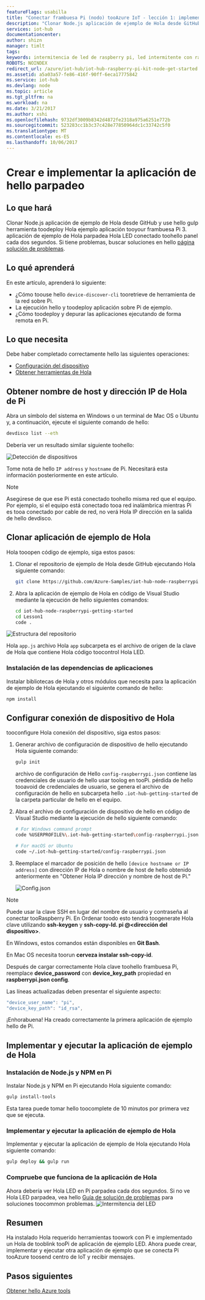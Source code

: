 ```yaml
---
featureFlags: usabilla
title: "Conectar frambuesa Pi (nodo) tooAzure IoT - lección 1: implementar la aplicación | Documentos de Microsoft"
description: "Clonar Node.js aplicación de ejemplo de Hola desde GitHub y gulp toodeploy este panel de tooyour frambuesa Pi 3 de la aplicación. Esta aplicación de ejemplo parpadea Hola LED conectado toohello panel cada dos segundos."
services: iot-hub
documentationcenter: 
author: shizn
manager: timlt
tags: 
keywords: intermitencia de led de raspberry pi, led intermitente con raspberry pi
ROBOTS: NOINDEX
redirect_url: /azure/iot-hub/iot-hub-raspberry-pi-kit-node-get-started
ms.assetid: a5a03a57-fe86-416f-90ff-6eca17775842
ms.service: iot-hub
ms.devlang: node
ms.topic: article
ms.tgt_pltfrm: na
ms.workload: na
ms.date: 3/21/2017
ms.author: xshi
ms.openlocfilehash: 9732df3009b8342d4872fe2318a975a6251e772b
ms.sourcegitcommit: 523283cc1b3c37c428e77850964dc1c33742c5f0
ms.translationtype: MT
ms.contentlocale: es-ES
ms.lasthandoff: 10/06/2017
---
```

# <a name="create-and-deploy-hello-blink-application"></a>Crear e implementar la aplicación de hello parpadeo
## <a name="what-you-will-do"></a>Lo que hará
Clonar Node.js aplicación de ejemplo de Hola desde GitHub y use hello gulp herramienta toodeploy Hola ejemplo aplicación tooyour frambuesa Pi 3. aplicación de ejemplo de Hola parpadea Hola LED conectado toohello panel cada dos segundos. Si tiene problemas, buscar soluciones en hello [página solución de problemas](iot-hub-raspberry-pi-kit-node-troubleshooting.md).

## <a name="what-you-will-learn"></a>Lo qué aprenderá
En este artículo, aprenderá lo siguiente:

* ¿Cómo toouse hello `device-discover-cli` tooretrieve de herramienta de la red sobre Pi.
* La ejecución hello y toodeploy aplicación sobre Pi de ejemplo.
* ¿Cómo toodeploy y depurar las aplicaciones ejecutando de forma remota en Pi.

## <a name="what-you-need"></a>Lo que necesita
Debe haber completado correctamente hello las siguientes operaciones:

* [Configuración del dispositivo](iot-hub-raspberry-pi-kit-node-lesson1-configure-your-device.md)
* [Obtener herramientas de Hola](iot-hub-raspberry-pi-kit-node-lesson1-get-the-tools-win32.md)

## <a name="obtain-hello-ip-address-and-host-name-of-pi"></a>Obtener nombre de host y dirección IP de Hola de Pi
Abra un símbolo del sistema en Windows o un terminal de Mac OS o Ubuntu y, a continuación, ejecute el siguiente comando de hello:

```bash
devdisco list --eth
```

Debería ver un resultado similar siguiente toohello:

![Detección de dispositivos](media/iot-hub-raspberry-pi-lessons/lesson1/device_discovery.png)

Tome nota de hello `IP address` y `hostname` de Pi. Necesitará esta información posteriormente en este artículo.

> [!NOTE]
> Asegúrese de que ese Pi está conectado toohello misma red que el equipo. Por ejemplo, si el equipo está conectado tooa red inalámbrica mientras Pi es tooa conectado por cable de red, no verá Hola IP dirección en la salida de hello devdisco.

## <a name="clone-hello-sample-application"></a>Clonar aplicación de ejemplo de Hola
Hola tooopen código de ejemplo, siga estos pasos:

1. Clonar el repositorio de ejemplo de Hola desde GitHub ejecutando Hola siguiente comando:
   
   ```bash
   git clone https://github.com/Azure-Samples/iot-hub-node-raspberrypi-getting-started.git
   ```
2. Abra la aplicación de ejemplo de Hola en código de Visual Studio mediante la ejecución de hello siguientes comandos:
   
   ```bash
   cd iot-hub-node-raspberrypi-getting-started
   cd Lesson1
   code .
   ```

![Estructura del repositorio](media/iot-hub-raspberry-pi-lessons/lesson1/vscode-blink-mac.png)

Hola `app.js` archivo Hola `app` subcarpeta es el archivo de origen de la clave de Hola que contiene Hola código toocontrol Hola LED.

### <a name="install-application-dependencies"></a>Instalación de las dependencias de aplicaciones
Instalar bibliotecas de Hola y otros módulos que necesita para la aplicación de ejemplo de Hola ejecutando el siguiente comando de hello:

```bash
npm install
```

## <a name="configure-hello-device-connection"></a>Configurar conexión de dispositivo de Hola
tooconfigure Hola conexión del dispositivo, siga estos pasos:

1. Generar archivo de configuración de dispositivo de hello ejecutando Hola siguiente comando:
   
   ```bash
   gulp init
   ```
   
   archivo de configuración de Hello `config-raspberrypi.json` contiene las credenciales de usuario de hello usar toolog en tooPi. pérdida de hello tooavoid de credenciales de usuario, se genera el archivo de configuración de hello en subcarpeta hello `.iot-hub-getting-started` de la carpeta particular de hello en el equipo.

2. Abra el archivo de configuración de dispositivo de hello en código de Visual Studio mediante la ejecución de hello siguiente comando:
   
   ```bash
   # For Windows command prompt
   code %USERPROFILE%\.iot-hub-getting-started\config-raspberrypi.json
   
   # For macOS or Ubuntu
   code ~/.iot-hub-getting-started/config-raspberrypi.json
   ```
   
3. Reemplace el marcador de posición de hello `[device hostname or IP address]` con dirección IP de Hola o nombre de host de hello obtenido anteriormente en "Obtener Hola IP dirección y nombre de host de Pi."
   
   ![Config.json](media/iot-hub-raspberry-pi-lessons/lesson1/vscode-config-mac.png)

> [!NOTE]
> Puede usar la clave SSH en lugar del nombre de usuario y contraseña al conectar tooRaspberry Pi. En Ordenar toodo esto tendrá toogenerate Hola clave utilizando **ssh-keygen** y **ssh-copy-Id. pi @\<dirección del dispositivo\>**.
>
> En Windows, estos comandos están disponibles en **Git Bash**.
>
> En Mac OS necesita toorun **cerveza instalar ssh-copy-id**.
>
> Después de cargar correctamente Hola clave toohello frambuesa Pi, reemplace **device_password** con **device_key_path** propiedad en **raspberrypi.json config**.
>
> Las líneas actualizadas deben presentar el siguiente aspecto:
> ```javascript
> "device_user_name": "pi",
> "device_key_path": "id_rsa",
> ```

¡Enhorabuena! Ha creado correctamente la primera aplicación de ejemplo hello de Pi.

## <a name="deploy-and-run-hello-sample-application"></a>Implementar y ejecutar la aplicación de ejemplo de Hola
### <a name="install-nodejs-and-npm-on-pi"></a>Instalación de Node.js y NPM en Pi
Instalar Node.js y NPM en Pi ejecutando Hola siguiente comando:

```bash
gulp install-tools
```

Esta tarea puede tomar hello toocomplete de 10 minutos por primera vez que se ejecuta.

### <a name="deploy-and-run-hello-sample-app"></a>Implementar y ejecutar la aplicación de ejemplo de Hola
Implementar y ejecutar la aplicación de ejemplo de Hola ejecutando Hola siguiente comando:

```bash
gulp deploy && gulp run
```

### <a name="verify-hello-app-works"></a>Compruebe que funciona de la aplicación de Hola
Ahora debería ver Hola LED en Pi parpadea cada dos segundos.  Si no ve Hola LED parpadea, vea hello [Guía de solución de problemas](iot-hub-raspberry-pi-kit-node-troubleshooting.md) para soluciones toocommon problemas.
![Intermitencia del LED](media/iot-hub-raspberry-pi-lessons/lesson1/led_blinking.jpg)

## <a name="summary"></a>Resumen
Ha instalado Hola requerido herramientas toowork con Pi e implementado un Hola de tooblink tooPi de aplicación de ejemplo LED. Ahora puede crear, implementar y ejecutar otra aplicación de ejemplo que se conecta Pi tooAzure toosend centro de IoT y recibir mensajes.

## <a name="next-steps"></a>Pasos siguientes
[Obtener hello Azure tools](iot-hub-raspberry-pi-kit-node-lesson2-get-azure-tools-win32.md)

